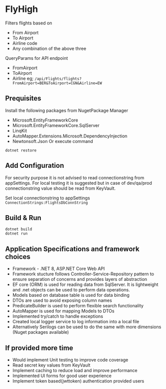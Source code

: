 ﻿# FlyHigh

Filters flights based on

- From Airport
- To Airport
- Airline code
- Any combination of the above three

QueryParams for API endpoint
- FromAirport
- ToAirport
- Airline
eg;
``/api/Flights/flights?FromAirport=BER&ToAirport=CGN&Airline=EW``

## Prequisites
Install the following packages from NugetPackage Manager
- Microsoft.EntityFrameworkCore
- Microsoft.EntityFrameworkCore.SqlServer
- LinqKit
- AutoMapper.Extensions.Microsoft.DependencyInjection
- Newtonsoft.Json
Or execute command
```
dotnet restore
```

## Add Configuration
For security purpose it is not advised to read connectionstring from appSettings. For local testing it is suggested but in case of dev/qa/prod connectionstring value should be read from KeyVault.

Set local connectionstring to appSettings
``ConnectionStrings:FlightsDbConnString ``

## Build & Run
```
dotnet build
dotnet run
```

## Application Specifications and framework choices
- Framework - .NET 8, ASP.NET Core Web API
- Framework stucture follows Controller-Service-Repository pattern to ensure separation of concerns and provides layers of abstraction
- EF core (ORM) is used for reading data from SqlServer. It is lightweight and .net objects can be used to perform data operations.
- Models based on database table is used for data binding
- DTOs are used to avoid exposing column names
- PredicateBuilder is used to perform flexible search functionality
- AutoMapper is used for mapping Models to DTOs
- Implemented try/catch to handle exceptions
- Created local logger service to log information into a local file
- Alternatively Serilogs can be used to do the same with more dimensions (Nuget packages available)

## If provided more time
- Would implement Unit testing to improve code coverage
- Read secret key values from KeyVault
- Implement caching to reduce load and improve performance
- Implemented UI forms for good user experience
- Implement token based(jwttoken) authentication provided users

















